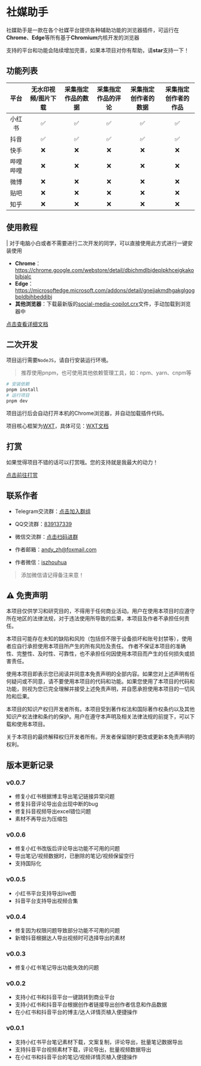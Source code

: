 
# 社媒助手

社媒助手是一款在各个社媒平台提供各种辅助功能的浏览器插件，可运行在**Chrome**、**Edge**等所有基于**Chromium**内核开发的浏览器

支持的平台和功能会陆续增加完善，如果本项目对你有帮助，请**star**支持一下！

## 功能列表

|   平台   | 无水印视频/图片下载 | 采集指定作品的数据 | 采集指定作品的评论 | 采集指定创作者的数据 | 采集指定创作者的作品 |
| :------: | :-----------------: | :----------------: | :----------------: | :------------------: | :------------------: |
|  小红书  |          ✅          |         ✅          |         ✅          |          ✅           |          ✅           |
|   抖音   |          ✅          |         ✅          |         ✅          |          ✅           |          ✅           |
|   快手   |          ❌          |         ❌          |         ❌          |          ❌           |          ❌           |
| 哔哩哔哩 |          ❌          |         ❌          |         ❌          |          ❌           |          ❌           |
|   微博   |          ❌          |         ❌          |         ❌          |          ❌           |          ❌           |
|   贴吧   |          ❌          |         ❌          |         ❌          |          ❌           |          ❌           |
|   知乎   |          ❌          |         ❌          |         ❌          |          ❌           |          ❌           |

## 使用教程

|  对于电脑小白或者不需要进行二次开发的同学，可以直接使用此方式进行一键安装使用

- **Chrome**：<https://chrome.google.com/webstore/detail/dbichmdlbjdeplpkhcejgkakobjbjalc>
- **Edge**：<https://microsoftedge.microsoft.com/addons/detail/gneijakmdhgakglgogbpldbjhbeddibj>
- **其他浏览器**：下载最新版的[social-media-copilot.crx](https://github.com/iszhouhua/social-media-copilot/releases/latest/download/social-media-copilot.crx)文件，手动加载到浏览器中

[点击查看详细文档](https://ocn0jsywtv09.feishu.cn/wiki/space/7441517360869064705)

## 二次开发

项目运行需要`NodeJS`，请自行安装运行环境。

> 推荐使用pnpm，也可使用其他依赖管理工具，如：npm、yarn、cnpm等

```bash
# 安装依赖
pnpm install
# 运行项目
pnpm dev
```

项目运行后会自动打开本机的Chrome浏览器，并自动加载插件代码。

项目核心框架为[WXT](https://github.com/wxt-dev/wxt)，具体可见：[WXT文档](https://wxt.dev)

## 打赏

如果觉得项目不错的话可以打赏哦。您的支持就是我最大的动力！

[点击前往打赏](https://alms.iszhouhua.com)

## 联系作者

- Telegram交流群：[点击加入群组](https://t.me/SocialMediaCopilot)

- QQ交流群：[839137339](https://smc.iszhouhua.com/image/qq-group-qr-code.jpg)

- 微信交流群：[点击扫码进群](https://smc.iszhouhua.com/image/wechat-group-qr-code.jpg)

- 作者邮箱：<andy_zh@foxmail.com>

- 作者微信：[iszhouhua](https://smc.iszhouhua.com/image/wechat-qr-code.jpg)

> 添加微信请记得备注来意！

## ⚠️ 免责声明

本项目仅供学习和研究目的，不得用于任何商业活动。用户在使用本项目时应遵守所在地区的法律法规，对于违法使用所导致的后果，本项目及作者不承担任何责任。

本项目可能存在未知的缺陷和风险（包括但不限于设备损坏和账号封禁等），使用者应自行承担使用本项目所产生的所有风险及责任。 作者不保证本项目的准确性、完整性、及时性、可靠性，也不承担任何因使用本项目而产生的任何损失或损害责任。

使用本项目即表示您已阅读并同意本免责声明的全部内容。如果您对上述声明有任何疑问或不同意，请不要使用本项目的代码和功能。如果您使用了本项目的代码和功能，则视为您已完全理解并接受上述免责声明，并自愿承担使用本项目的一切风险和后果。

本项目的知识产权归开发者所有。本项目受到著作权法和国际著作权条约以及其他知识产权法律和条约的保护。用户在遵守本声明及相关法律法规的前提下，可以下载和使用本项目。

关于本项目的最终解释权归开发者所有。开发者保留随时更改或更新本免责声明的权利。

## 版本更新记录

### v0.0.7

- 修复小红书根据博主导出笔记链接异常问题
- 修复抖音评论导出会出现中断的bug
- 修复抖音视频导出excel错位问题
- 素材不再导出为压缩包

### v0.0.6

- 修复小红书改版后评论导出功能不可用的问题
- 导出笔记/视频数据时，已删除的笔记/视频保留空行
- 支持国际化

### v0.0.5

- 小红书平台支持导出live图
- 抖音平台支持导出视频合集

### v0.0.4

- 修复因为权限问题导致部分功能不可用的问题
- 新增抖音根据达人导出视频时可选择导出的素材

### v0.0.3

- 修复小红书笔记导出功能失效的问题

### v0.0.2

- 支持小红书和抖音平台一键跳转到商业平台
- 支持小红书和抖音平台根据创作者链接导出创作者信息和作品数据
- 在小红书和抖音平台的博主/达人详情页植入便捷操作

### v0.0.1

- 支持小红书平台笔记素材下载，文案复制，评论导出，批量笔记数据导出
- 支持抖音平台视频素材下载，评论导出，批量视频数据导出
- 在小红书和抖音平台的笔记/视频详情页植入便捷操作

